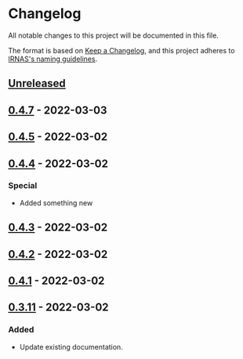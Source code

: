 # Changelog

All notable changes to this project will be documented in this file.

The format is based on [Keep a Changelog](https://keepachangelog.com/en/1.0.0/),
and this project adheres to [IRNAS's naming guidelines](https://github.com/IRNAS/irnas-core/blob/master/GITHUB_NAMING_GUIDELINES.md).

## [Unreleased]

## [0.4.7] - 2022-03-03

## [0.4.5] - 2022-03-02

## [0.4.4] - 2022-03-02

### Special

-   Added something new

## [0.4.3] - 2022-03-02

## [0.4.2] - 2022-03-02

## [0.4.1] - 2022-03-02

## [0.3.11] - 2022-03-02

### Added

-   Update existing documentation.

[Unreleased]: https://github.com/MarkoSagadin/ci-sandbox/compare/v0.4.7...HEAD

[0.4.7]: https://github.com/MarkoSagadin/ci-sandbox/compare/v0.4.5...v0.4.7

[0.4.5]: https://github.com/MarkoSagadin/ci-sandbox/compare/v0.4.4...v0.4.5

[0.4.4]: https://github.com/MarkoSagadin/ci-sandbox/compare/v0.4.3...v0.4.4

[0.4.3]: https://github.com/MarkoSagadin/ci-sandbox/compare/v0.4.2...v0.4.3

[0.4.2]: https://github.com/MarkoSagadin/ci-sandbox/compare/v0.4.1...v0.4.2

[0.4.1]: https://github.com/MarkoSagadin/ci-sandbox/compare/v0.3.11...v0.4.1

[0.3.11]: https://github.com/MarkoSagadin/ci-sandbox/compare/c052dc46479646c4baa2af8713c5f3d6fe1f0646...v0.3.11
